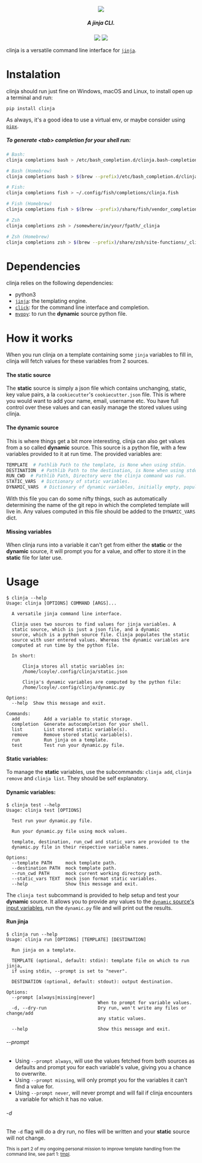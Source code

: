 <p align="center">
  <img src="https://i.imgur.com/9RtyTib.gif">
</p>
<h5 align="center">A jinja CLI.</h5>
<p align="center">
  <a href="https://github.com/loiccoyle/clinja/workflows/tests/"><img src="https://github.com/loiccoyle/clinja/workflows/tests/badge.svg"></a>
  <a href="./LICENSE.md"><img src="https://img.shields.io/badge/license-MIT-blue.svg"></a>
</p>

clinja is a versatile command line interface for [`jinja`](https://github.com/pallets/jinja).

# Instalation

clinja should run just fine on Windows, macOS and Linux, to install open up a terminal and run:
```
pip install clinja
```

As always, it's a good idea to use a virtual env, or maybe consider using [`pipx`](https://github.com/pipxproject/pipx).

##### To generate \<tab\> completion for your shell run:
```bash
# Bash:
clinja completions bash > /etc/bash_completion.d/clinja.bash-completion

# Bash (Homebrew)
clinja completions bash > $(brew --prefix)/etc/bash_completion.d/clinja.bash-completion

# Fish:
clinja completions fish > ~/.config/fish/completions/clinja.fish

# Fish (Homebrew)
clinja completions fish > $(brew --prefix)/share/fish/vendor_completions.d/clinja.fish

# Zsh
clinja completions zsh > /somewhere/in/your/fpath/_clinja

# Zsh (Homebrew)
clinja completions zsh > $(brew --prefix)/share/zsh/site-functions/_clinja
```

# Dependencies
clinja relies on the following dependencies:
* python3
* [`jinja`](https://github.com/pallets/jinja): the templating engine.
* [`click`](https://github.com/pallets/click): for the command line interface and completion.
* [`myopy`](https://github.com/loiccoyle/myopy): to run the **dynamic** source python file.

# How it works
When you run clinja on a template containing some `jinja` variables to fill in, clinja will fetch values for these variables from 2 sources.

#### The static source
The **static** source is simply a json file which contains unchanging, static, key value pairs, a la `cookiecutter`'s `cookiecutter.json` file. This is where you would want to add your name, email, username etc. You have full control over these values and can easily manage the stored values using clinja.

#### The dynamic source
This is where things get a bit more interesting, clinja can also get values from a so called **dynamic** source. This source is a python file, with a few variables provided to it at run time. The provided variables are:
```python
TEMPLATE  # Pathlib Path to the template, is None when using stdin.
DESTINATION  # Pathlib Path to the destination, is None when using stdout.
RUN_CWD  # Pathlib Path, Directory were the clinja command was run.
STATIC_VARS  # Dictionary of static variables.
DYNAMIC_VARS  # Dictionary of dynamic variables, initially empty, populated by the dynamic file.
```
With this file you can do some nifty things, such as automatically determining the name of the git repo in which the completed template will live in. Any values computed in this file should be added to the ```DYNAMIC_VARS``` dict.

#### Missing variables
When clinja runs into a variable it can't get from either the **static** or the **dynamic** source, it will prompt you for a value, and offer to store it in the **static** file for later use.

# Usage
```
$ clinja --help
Usage: clinja [OPTIONS] COMMAND [ARGS]...

  A versatile jinja command line interface.

  Clinja uses two sources to find values for jinja variables. A
  static source, which is just a json file, and a dynamic
  source, which is a python source file. Clinja populates the static
  source with user entered values. Whereas the dynamic variables are
  computed at run time by the python file.

  In short:

      Clinja stores all static variables in:
      /home/lcoyle/.config/clinja/static.json

      Clinja's dynamic variables are computed by the python file:
      /home/lcoyle/.config/clinja/dynamic.py

Options:
  --help  Show this message and exit.

Commands:
  add         Add a variable to static storage.
  completion  Generate autocompletion for your shell.
  list        List stored static variable(s).
  remove      Remove stored static variable(s).
  run         Run jinja on a template.
  test        Test run your dynamic.py file.
```
#### Static variables:
To manage the **static** variables, use the subcommands: `clinja add`, `clinja remove` and `clinja list`. They should be self explanatory.

#### Dynamic variables:
```
$ clinja test --help
Usage: clinja test [OPTIONS]

  Test run your dynamic.py file.

  Run your dynamic.py file using mock values.

  template, destination, run_cwd and static_vars are provided to the
  dynamic.py file in their respective variable names.

Options:
  --template PATH     mock template path.
  --destination PATH  mock template path.
  --run_cwd PATH      mock current working directory path.
  --static_vars TEXT  mock json format static variables.
  --help              Show this message and exit.

```
The `clinja test` subcommand is provided to help setup and test your **dynamic** source. It allows you to provide any values to the [`dynamic` source's input variables](#The-dynamic-source), run the `dynamic.py` file and will print out the results.

#### Run jinja
```
$ clinja run --help
Usage: clinja run [OPTIONS] [TEMPLATE] [DESTINATION]

  Run jinja on a template.

  TEMPLATE (optional, default: stdin): template file on which to run jinja,
  if using stdin, --prompt is set to "never".

  DESTINATION (optional, default: stdout): output destination.

Options:
  --prompt [always|missing|never]
                                  When to prompt for variable values.
  -d, --dry-run                   Dry run, won't write any files or change/add
                                  any static values.

  --help                          Show this message and exit.
```
###### --prompt
* Using `--prompt always`, will use the values fetched from both sources as defaults and prompt you for each variable's value, giving you a chance to overwrite.
* Using `--prompt missing`, will only prompt you for the variables it can't find a value for.
* Using `--prompt never`, will never prompt and will fail if clinja encounters a variable for which it has no value.

###### -d
The `-d` flag will do a dry run, no files will be written and your **static** source will not change.

<sub>This is part 2 of my ongoing personal mission to improve template handling from the command line, see part 1: [tmpl](https://github.com/loiccoyle/tmpl.sh).</sub>
